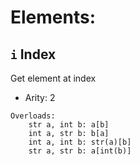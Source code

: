 # Elements:

## `i` Index
Get element at index
- Arity: 2

```
Overloads:
    str a, int b: a[b]
    int a, str b: b[a]
    int a, int b: str(a)[b]
    str a, str b: a[int(b)]
```
